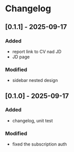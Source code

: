 # Changelog

## [0.1.1] - 2025-09-17
### Added
- report link to CV nad JD
- JD page
### Modified
- sidebar nested design

## [0.1.0] - 2025-09-17
### Added
- changelog, unit test
### Modified
- fixed the subscription auth
